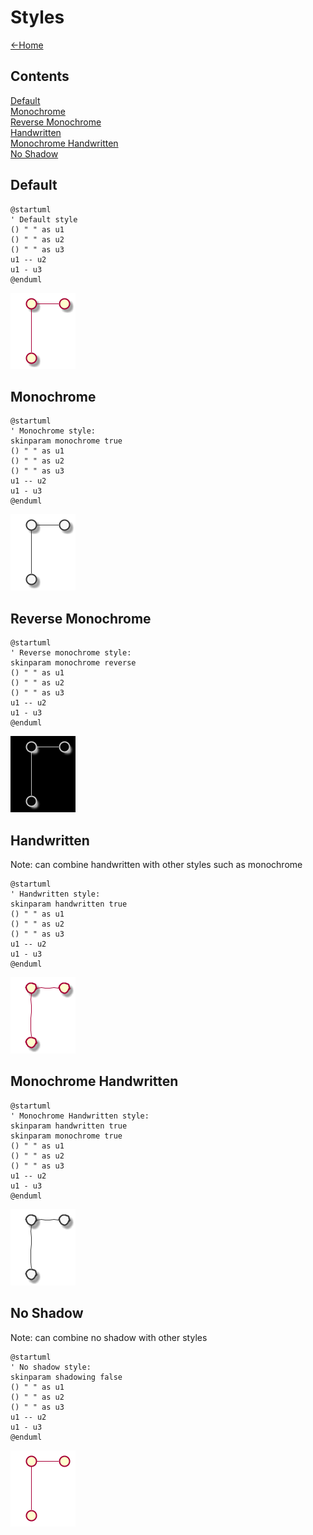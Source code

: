 # Styles

[<-Home](../../README.md)

## Contents
[Default](#default)<br>
[Monochrome](#monochrome)<br>
[Reverse Monochrome](#reverse_monochrome)<br>
[Handwritten](#handwritten)<br>
[Monochrome Handwritten](#monochrome_handwritten)<br>
[No Shadow](#no_shadow)<br>

<a name="default"/>

## Default

```plantuml
@startuml
' Default style
() " " as u1
() " " as u2
() " " as u3
u1 -- u2
u1 - u3
@enduml
```

![Diagram layout without hidden lines](default.png)

<a name="monochrome"/>

## Monochrome

```plantuml
@startuml
' Monochrome style:
skinparam monochrome true
() " " as u1
() " " as u2
() " " as u3
u1 -- u2
u1 - u3
@enduml
```
![Diagram layout without hidden lines](monochrome.png)

<a name="reverse_monochrome"/>

## Reverse Monochrome

```plantuml
@startuml
' Reverse monochrome style:
skinparam monochrome reverse
() " " as u1
() " " as u2
() " " as u3
u1 -- u2
u1 - u3
@enduml
```

![Diagram layout without hidden lines](reverse-monochrome.png)

<a name="handwritten"/>

## Handwritten

Note: can combine handwritten with other styles such as monochrome

```plantuml
@startuml
' Handwritten style:
skinparam handwritten true
() " " as u1
() " " as u2
() " " as u3
u1 -- u2
u1 - u3
@enduml
```

![Diagram layout without hidden lines](handwritten.png)

<a name="monochrome_handwritten"/>

## Monochrome Handwritten

```plantuml
@startuml
' Monochrome Handwritten style:
skinparam handwritten true
skinparam monochrome true
() " " as u1
() " " as u2
() " " as u3
u1 -- u2
u1 - u3
@enduml
```

![Diagram layout without hidden lines](monochrome-handwritten.png)

<a name="no_shadow"/>

## No Shadow

Note: can combine no shadow with other styles

```plantuml
@startuml
' No shadow style:
skinparam shadowing false
() " " as u1
() " " as u2
() " " as u3
u1 -- u2
u1 - u3
@enduml
```

![Diagram layout without hidden lines](no-shadow.png)